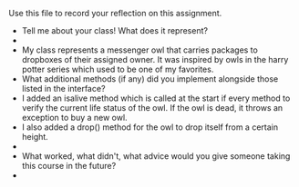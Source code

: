 Use this file to record your reflection on this assignment.

- Tell me about your class! What does it represent?
- 
- My class represents a messenger owl that carries packages to dropboxes of their assigned owner. It was inspired by owls in the harry potter series which used to be one of my favorites.
- What additional methods (if any) did you implement alongside those listed in the interface?
- I added an isalive method which is called at the start if every method to verify the current life status of the owl. If the owl is dead, it throws an exception to buy a new owl.
- I also added a drop() method for the owl to drop itself from a certain height.
- 
- What worked, what didn't, what advice would you give someone taking this course in the future?
- 
